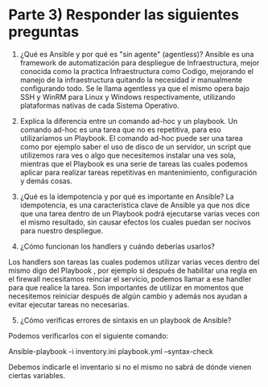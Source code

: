 # Parte 3) Responder las siguientes preguntas


1.	¿Qué es Ansible y por qué es "sin agente" (agentless)? 
Ansible es una framework de automatización para despliegue de Infraestructura, mejor conocida como la practica Infraestructura como Codigo, mejorando el manejo de la infraestructura quitando la necesidad ir manualmente configurando todo. Se le llama agentless ya que el mismo opera bajo SSH y WinRM para Linux y Windows respectivamente, utilizando plataformas nativas de cada Sistema Operativo.
2.	Explica la diferencia entre un comando ad-hoc y un playbook. 
Un comando ad-hoc es una tarea que no es repetitiva, para eso utilizaríamos un Playbook. El comando ad-hoc puede ser una tarea como por ejemplo saber el uso de disco de un servidor, un script que utilizemos rara ves o algo que necesitemos instalar una ves sola, mientras que el Playbook es una serie de tareas las cuales podemos aplicar para realizar tareas repetitivas en mantenimiento, configuración y demás cosas.


3.	¿Qué es la idempotencia y por qué es importante en Ansible? 
La idempotencia, es una característica clave de Ansible ya que nos dice que una tarea dentro de un Playbook podrá ejecutarse varias veces con el mismo resultado, sin causar efectos los cuales puedan ser nocivos para nuestro despliegue.

4.	¿Cómo funcionan los handlers y cuándo deberías usarlos? 

Los handlers son tareas las cuales podemos utilizar varias veces dentro del mismo digo del Playbook , por ejemplo si después de habilitar una regla en el firewall necesitamos reinciar el servicio, podemos llamar a ese handler para que realice la tarea. Son importantes de utilizar en momentos que necesitemos reiniciar después de algún cambio y además nos ayudan a evitar ejecutar tareas no necesarias.


5.	¿Cómo verificas errores de sintaxis en un playbook de Ansible?

Podemos verificarlos con el siguiente comando:

Ansible-playbook -i inventory.ini playbook.yml –syntax-check

Debemos indicarle el inventario si no el mismo no sabrá de dónde vienen ciertas variables.

